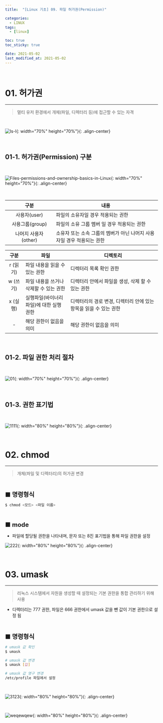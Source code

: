 ```yaml
---
title:  "[Linux 기초] 09. 파일 허가권(Permission)" 

categories:
  - LINUX
tags:
  - [linux]

toc: true
toc_sticky: true

date: 2021-05-02
last_modified_at: 2021-05-02
---
```

<br>

# 01. 허가권 
---

<style>
table {
    font-size: 12pt;
}
table th:first-of-type {
    width: 10%;
}
table th:nth-of-type(2) {
    width: 25%;
}
table th:nth-of-type(3) {
    width: 50%;
}
table th:nth-of-type(4) {
    width: 30%;
}
big {
    font-size: 15pt;
}
</style>

> 멀티 유저 환경에서 개체(파일, 디렉터리 등)에 접근할 수 있는 자격

<br>

![ls-l](https://user-images.githubusercontent.com/42735894/232025422-6b9105b2-aee4-4507-87bb-7dd609648f9d.png){: width="70%" height="70%"}{: .align-center}

<br>

## 01-1. 허가권(Permission) 구분

<br>

![Files-permissions-and-ownership-basics-in-Linux](https://user-images.githubusercontent.com/42735894/232026260-95ced30b-5b20-468e-9557-95d1e9cffbfc.png){: width="70%" height="70%"}{: .align-center}

<br>

|구분|내용|
|:---:|---|
|사용자(user)|파일의 소유자일 경우 적용되는 권한|
|사용그룹(group)|파일의 소유 그룹 멤버 일 경우 적용되는 권한|
|나머지 사용자(other)|소유자 또는 소속 그룹의 멤버가 아닌 나머지 사용자일 경우 적용되는 권한|

|구분|파일|디렉토리|
|:---:|---|---|
|r (읽기)|파일 내용을 읽을 수 있는 권한|디렉터리 목록 확인 권한|
|w (쓰기)|파일 내용을 쓰거나 삭제할 수 있는 권한|디렉터리 안에서 파일을 생성, 삭제 할 수 있는 권한|
|x (실행)|실행파일(바이너리 파일)에 대한 실행 권한|디렉터리의 경로 변경, 디렉터리 안에 있는 항목을 읽을 수 있는 권한|
|- |해당 권한이 없음을 의미|해당 권한이 없음을 의미|

<br>

## 01-2. 파일 권한 처리 절차

<br>

![01](https://user-images.githubusercontent.com/42735894/232023377-05b2ca03-4074-4c97-ac5a-3ed69bc08fa4.png){: width="70%" height="70%"}{: .align-center}

<br>

## 01-3. 권한 표기법

<br>

![1111](https://user-images.githubusercontent.com/42735894/232027532-824944f6-7b75-423a-b057-3d3ac03353d9.PNG){: width="80%" height="80%"}{: .align-center}

<br>

# 02. chmod
---

> 개체(파일 및 디렉터리)의 허가권 변경

<br>

<big> **■ 명령형식** </big>

```bash
$ chmod <모드> <파일 이름>
```

<br>

<big> **■ mode** </big>

+ 파일에 할당될 권한을 나타내며, 문자 또는 8진 표기법을 통해 파일 권한을 설정

![222](https://user-images.githubusercontent.com/42735894/232964960-1f5d10a4-8226-4983-bc9c-db3697fc9d0d.png){: width="80%" height="80%"}{: .align-center}

<br>

# 03. umask
---

> 리눅스 시스템에서 자원을 생성할 때 설정되는 기본 권한을 통합 관리하기 위해 사용

+  디렉터리는 777 권한, 파일은 666 권한에서 umask 값을 뺀 값이 기본 권한으로 설정 됨

<br>

<big> **■ 명령형식** </big>

```bash
# umask 값 확인
$ umask

# umask 값 변경
$ umask [값]

# umask 값 영구 변경
/etc/profile 파일에서 설정
```

<br>

![3123](https://user-images.githubusercontent.com/42735894/232034716-6877987b-b337-40f9-9a31-203d4f9bb72c.PNG){: width="80%" height="80%"}{: .align-center}

<br>

![weqewqew](https://user-images.githubusercontent.com/42735894/232034720-03c3b769-8190-46e1-bff2-0e4758f8f4de.PNG){: width="80%" height="80%"}{: .align-center}

<br>
